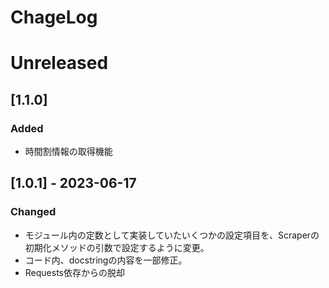 # ChageLog

# Unreleased

## [1.1.0]
### Added
- 時間割情報の取得機能

## [1.0.1] - 2023-06-17
### Changed
- モジュール内の定数として実装していたいくつかの設定項目を、Scraperの初期化メソッドの引数で設定するように変更。
- コード内、docstringの内容を一部修正。
- Requests依存からの脱却